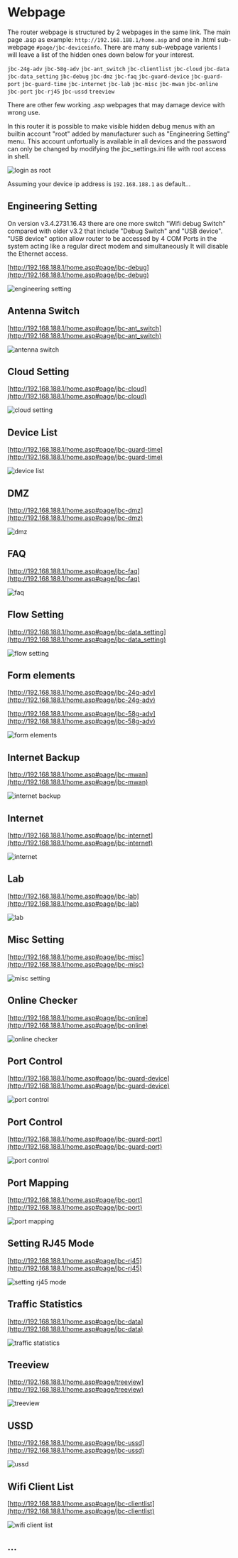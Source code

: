 # Webpage

The router webpage is structured by 2 webpages in the same link. The main page .asp as example: `http://192.168.188.1/home.asp` and one in .html sub-webpage `#page/jbc-deviceinfo`.
There are many sub-webpage varients I will leave a list of the hidden ones down below for your interest. 

`jbc-24g-adv` `jbc-58g-adv` `jbc-ant_switch` `jbc-clientlist` `jbc-cloud` `jbc-data` `jbc-data_setting` `jbc-debug` `jbc-dmz` `jbc-faq` `jbc-guard-device` `jbc-guard-port` `jbc-guard-time` `jbc-internet` `jbc-lab` `jbc-misc` `jbc-mwan` `jbc-online` `jbc-port` `jbc-rj45` `jbc-ussd` `treeview`

There are other few working .asp webpages that may damage device with wrong use.

In this router it is possible to make visible hidden debug menus with an builtin account "root" added by manufacturer such as "Engineering Setting" menu. This account unfortually is available in all devices and the password can only be changed by modifying the jbc_settings.ini file with root access in shell.

![login as root](https://github.com/leandroadonis86/5G-CPE_NR500-EA-Router/blob/main/Secrets/Webpage/login_asroot.png)

Assuming your device ip address is `192.168.188.1` as default...


## Engineering Setting 
On version v3.4.2731.16.43 there are one more switch "Wifi debug Switch" compared with older v3.2 that include "Debug Switch" and "USB device". 
"USB device" option allow router to be accessed by 4 COM Ports in the system acting like a regular direct modem and simultaneously It will disable the Ethernet access.

[http://192.168.188.1/home.asp#page/jbc-debug](http://192.168.188.1/home.asp#page/jbc-debug)

![engineering setting](https://github.com/leandroadonis86/5G-CPE_NR500-EA-Router/blob/main/Secrets/Webpage/engineering_setting_jbc-debug.png)


## Antenna Switch
[http://192.168.188.1/home.asp#page/jbc-ant_switch](http://192.168.188.1/home.asp#page/jbc-ant_switch)

![antenna switch](https://github.com/leandroadonis86/5G-CPE_NR500-EA-Router/blob/main/Secrets/Webpage/antenna_switch_jbc-ant_switch.png)


## Cloud Setting 
[http://192.168.188.1/home.asp#page/jbc-cloud](http://192.168.188.1/home.asp#page/jbc-cloud)

![cloud setting](https://github.com/leandroadonis86/5G-CPE_NR500-EA-Router/blob/main/Secrets/Webpage/cloud_setting_jbc-cloud.png)


## Device List 
[http://192.168.188.1/home.asp#page/jbc-guard-time](http://192.168.188.1/home.asp#page/jbc-guard-time)

![device list](https://github.com/leandroadonis86/5G-CPE_NR500-EA-Router/blob/main/Secrets/Webpage/device_list_jbc-guard-time.png)


## DMZ 
[http://192.168.188.1/home.asp#page/jbc-dmz](http://192.168.188.1/home.asp#page/jbc-dmz)

![dmz](https://github.com/leandroadonis86/5G-CPE_NR500-EA-Router/blob/main/Secrets/Webpage/dmz_jbc-dmz.png)


## FAQ 
[http://192.168.188.1/home.asp#page/jbc-faq](http://192.168.188.1/home.asp#page/jbc-faq)

![faq](https://github.com/leandroadonis86/5G-CPE_NR500-EA-Router/blob/main/Secrets/Webpage/faq_jbc-faq.png)


## Flow Setting 
[http://192.168.188.1/home.asp#page/jbc-data_setting](http://192.168.188.1/home.asp#page/jbc-data_setting)

![flow setting](https://github.com/leandroadonis86/5G-CPE_NR500-EA-Router/blob/main/Secrets/Webpage/flow_setting_jbc-data_setting.png)


## Form elements 
[http://192.168.188.1/home.asp#page/jbc-24g-adv](http://192.168.188.1/home.asp#page/jbc-24g-adv)

[http://192.168.188.1/home.asp#page/jbc-58g-adv](http://192.168.188.1/home.asp#page/jbc-58g-adv)

![form elements](https://github.com/leandroadonis86/5G-CPE_NR500-EA-Router/blob/main/Secrets/Webpage/form_elements_jbc-24g-adv_jbc-58g-adv.png)


## Internet Backup 
[http://192.168.188.1/home.asp#page/jbc-mwan](http://192.168.188.1/home.asp#page/jbc-mwan)

![internet backup](https://github.com/leandroadonis86/5G-CPE_NR500-EA-Router/blob/main/Secrets/Webpage/internet_backup_jbc-mwan.png)


## Internet 
[http://192.168.188.1/home.asp#page/jbc-internet](http://192.168.188.1/home.asp#page/jbc-internet)

![internet](https://github.com/leandroadonis86/5G-CPE_NR500-EA-Router/blob/main/Secrets/Webpage/internet_jbc-internet.png)


## Lab 
[http://192.168.188.1/home.asp#page/jbc-lab](http://192.168.188.1/home.asp#page/jbc-lab)

![lab](https://github.com/leandroadonis86/5G-CPE_NR500-EA-Router/blob/main/Secrets/Webpage/lab_jbc-lab.png)


## Misc Setting 
[http://192.168.188.1/home.asp#page/jbc-misc](http://192.168.188.1/home.asp#page/jbc-misc)

![misc setting](https://github.com/leandroadonis86/5G-CPE_NR500-EA-Router/blob/main/Secrets/Webpage/misc_setting_jbc-misc.png)


## Online Checker 
[http://192.168.188.1/home.asp#page/jbc-online](http://192.168.188.1/home.asp#page/jbc-online)

![online checker](https://github.com/leandroadonis86/5G-CPE_NR500-EA-Router/blob/main/Secrets/Webpage/online_checker_jbc-online.png)


## Port Control 
[http://192.168.188.1/home.asp#page/jbc-guard-device](http://192.168.188.1/home.asp#page/jbc-guard-device)

![port control](https://github.com/leandroadonis86/5G-CPE_NR500-EA-Router/blob/main/Secrets/Webpage/port_control_jbc-guard-device.png)


## Port Control 
[http://192.168.188.1/home.asp#page/jbc-guard-port](http://192.168.188.1/home.asp#page/jbc-guard-port)

![port control](https://github.com/leandroadonis86/5G-CPE_NR500-EA-Router/blob/main/Secrets/Webpage/port_control_jbc-guard-port.png)


## Port Mapping 
[http://192.168.188.1/home.asp#page/jbc-port](http://192.168.188.1/home.asp#page/jbc-port)

![port mapping](https://github.com/leandroadonis86/5G-CPE_NR500-EA-Router/blob/main/Secrets/Webpage/port_mapping_jbc-port.png)


## Setting RJ45 Mode 
[http://192.168.188.1/home.asp#page/jbc-rj45](http://192.168.188.1/home.asp#page/jbc-rj45)

![setting rj45 mode](https://github.com/leandroadonis86/5G-CPE_NR500-EA-Router/blob/main/Secrets/Webpage/setting_rj45_mode_jbc-rj45.png)


## Traffic Statistics 
[http://192.168.188.1/home.asp#page/jbc-data](http://192.168.188.1/home.asp#page/jbc-data)

![traffic statistics](https://github.com/leandroadonis86/5G-CPE_NR500-EA-Router/blob/main/Secrets/Webpage/traffic_statistics_jbc-data.png)


## Treeview 
[http://192.168.188.1/home.asp#page/treeview](http://192.168.188.1/home.asp#page/treeview)

![treeview](https://github.com/leandroadonis86/5G-CPE_NR500-EA-Router/blob/main/Secrets/Webpage/treeview.png)


## USSD 
[http://192.168.188.1/home.asp#page/jbc-ussd](http://192.168.188.1/home.asp#page/jbc-ussd)

![ussd](https://github.com/leandroadonis86/5G-CPE_NR500-EA-Router/blob/main/Secrets/Webpage/ussd_jbc-ussd.png)


## Wifi Client List 
[http://192.168.188.1/home.asp#page/jbc-clientlist](http://192.168.188.1/home.asp#page/jbc-clientlist)

![wifi client list](https://github.com/leandroadonis86/5G-CPE_NR500-EA-Router/blob/main/Secrets/Webpage/wifi_client_list_jbc-clientlist.png)




## ...




















